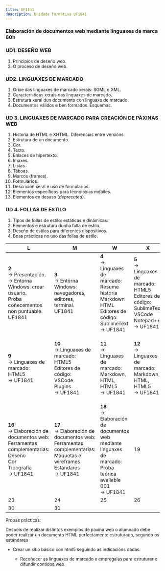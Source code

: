 ```yaml
---
title: UF1841
description: Unidade formativa UF1841
---
```

### Elaboración de documentos web mediante linguaxes de marca 60h

### UD1. DESEÑO WEB

1. Principios de deseño web.
2. O proceso de deseño web.

### UD2. LINGUAXES DE MARCADO

1. Orixe das linguaxes de marcado xerais: SGML e XML.
2. Características xerais das linguaxes de marcado.
3. Estrutura xeral dun documento con linguaxe de marcado.
4. Documentos válidos e ben formados. Esquemas.

### UD 3. LINGUAXES DE MARCADO PARA CREACIÓN DE PÁXINAS WEB

1. Historia de HTML e XHTML. Diferencias entre versións.
2. Estrutura de un documento.
3. Cor.
4. Texto.
5. Enlaces de hipertexto.
6. Imaxes.
7. Listas.
8. Táboas.
9. Marcos (frames).
10. Formularios.
11. Descrición xeral e uso de formularios.
12. Elementos específicos para tecnoloxías móbiles.
13. Elementos en desuso (*deprecated*).

### UD 4. FOLLAS DE ESTILO

1. Tipos de follas de estilo: estáticas e dinámicas.
2. Elementos e estrutura dunha folla de estilo.
3. Deseño de estilos para diferentes dispositivos.
4. Boas prácticas no uso das follas de estilo.



| L                                                            | M                                                            | W                                                            | X                                                            | V                                                            | s    | d    |
| ------------------------------------------------------------ | ------------------------------------------------------------ | ------------------------------------------------------------ | ------------------------------------------------------------ | ------------------------------------------------------------ | ---- | ---- |
| **2**<br>&rarr; Presentación.<br/>&rarr; Entorna Windows: crear usuario.<br/>Proba coñecementos non puntuable.<br/>UF1841<br> | **3**<br/>&rarr; Entorna Windows: navegadores, editores, terminal.<br/>UF1841<br/> | **4**<br/>&rarr; Linguaxes de marcado:<br/>Resume historia<br>Markdown<br>HTML<br>Editores de código:<br/>SublimeText<br/>&rarr; UF1841<br/> | **5**<br/>&rarr; Linguaxes de marcado:<br/>HTML5<br/>Editores de código:<br/>SublimeText<br/>VSCode<br/>Notepad++<br/>&rarr; UF1841<br/> | :x:                                                          |      |      |
| **9**<br/>&rarr; Linguaxes de marcado:<br/>HTML5<br/>&rarr; UF1841<br/> | **10**<br/>&rarr; Linguaxes de marcado:<br/>HTML5<br/>Editores de código:<br/>VSCode<br/>Plugins<br/>&rarr; UF1841<br/> | **11**<br/>&rarr; Linguaxes de marcado:<br/>Markdown, HTML, HTML5<br/>&rarr; UF1841<br/> | **12**<br/>&rarr; Linguaxes de marcado:<br/>Markdown, HTML, HTML5<br/>&rarr; UF1841<br/> | **13**<br/>&rarr; Linguaxes de marcado:<br/>Proba práctica avaliable 001<br/>&rarr; UF1841<br/> |      |      |
| **16**<br/>&rarr;  Elaboración de documentos web:<br/>Ferramentas complementarias:<br/>Deseño<br/>Cor<br/>Tipografía<br/>&rarr; UF1841<br/> | **17**<br/>&rarr;  Elaboración de documentos web:<br/>Ferramentas complementarias:<br/>Maquetas e wireframes<br/>Estándares<br/>&rarr; UF1841<br/> | **18**<br/>&rarr; Elaboración de documentos web mediante linguaxes de marcado:<br/>Proba teórica avaliable 001<br/>&rarr; UF1841<br/> | 19                                                           | 20                                                           |      |      |
| 23                                                           | 24                                                           | 25                                                           | 26                                                           | 27                                                           |      |      |
| 30                                                           | 31                                                           |                                                              |                                                              |                                                              |      |      |

Probas prácticas:

Despois de realizar distintos exemplos de paxina web o alumnado debe poder realizar un documento HTML perfectamente estruturado, segundo os estándares

- Crear un sitio básico con html5 seguindo as indicacións dadas.

  - Recoñecer as linguaxes de marcado e empregalas para estruturar e difundir contidos web.

    